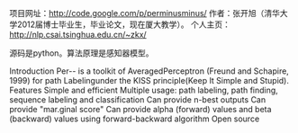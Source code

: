 项目网址：http://code.google.com/p/perminusminus/
作者：张开旭（清华大学2012届博士毕业生，毕业论文，现在厦大教学）。
个人主页：http://nlp.csai.tsinghua.edu.cn/~zkx/
 
源码是python。算法原理是感知器模型。
 
Introduction
Per-- is a toolkit of AveragedPerceptron (Freund and Schapire, 1999) for path Labelingunder the KISS principle(Keep It Simple and Stupid).
Features
Simple and efficient
Multiple usage: path labeling, path finding, sequence labeling and classification
Can provide n-best outputs
Can provide "mar.ginal score"
Can provide alpha (forward) values and beta (backward) values using forward-backward algorithm
Open source
